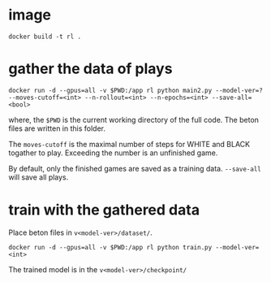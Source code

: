 # image
```
docker build -t rl .
```

# gather the data of plays
```
docker run -d --gpus=all -v $PWD:/app rl python main2.py --model-ver=? --moves-cutoff=<int> --n-rollout=<int> --n-epochs=<int> --save-all=<bool>
```

where, the `$PWD` is the current working directory of the full code. The beton files are written
in this folder.

The `moves-cutoff` is the maximal number of steps for WHITE and BLACK togather to play. Exceeding the number is an unfinished game.

By default, only the finished games are saved as a training data. `--save-all` will save all plays.

# train with the gathered data
Place beton files in `v<model-ver>/dataset/`.
```
docker run -d --gpus=all -v $PWD:/app rl python train.py --model-ver=<int>
```

The trained model is in the `v<model-ver>/checkpoint/`
